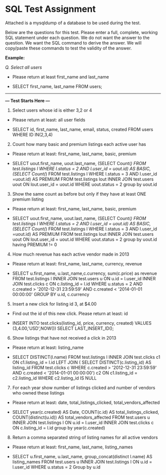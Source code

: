 # SQL Test Assignment

Attached is a mysqldump of a database to be used during the test.

Below are the questions for this test. Please enter a full, complete, working SQL statement under each question. We do not want the answer to the question. We want the SQL command to derive the answer. We will copy/paste these commands to test the validity of the answer.

**Example:**

_Q. Select all users_

- Please return at least first_name and last_name

- SELECT first_name, last_name FROM users;


------

**— Test Starts Here —**

1. Select users whose id is either 3,2 or 4
- Please return at least: all user fields

- SELECT id, first_name, last_name, email, status, created
FROM users
WHERE ID IN(2,3,4)

2. Count how many basic and premium listings each active user has
- Please return at least: first_name, last_name, basic, premium

- SELECT uout.first_name, uout.last_name, (SELECT Count(*) FROM
test.listings l
WHERE l.status = 2 AND l.user_id = uout.id) AS BASIC, 
(SELECT Count(*) FROM
test.listings l
WHERE l.status = 3 AND l.user_id =uout.id) AS PREMIUM 
FROM test.listings lout
INNER JOIN test.users uout
ON lout.user_id = uout.id 
WHERE uout.status = 2
group by uout.id


3. Show the same count as before but only if they have at least ONE premium listing
- Please return at least: first_name, last_name, basic, premium

- SELECT uout.first_name, uout.last_name, (SELECT Count(*) FROM
test.listings l
WHERE l.status = 2 AND l.user_id = uout.id) AS BASIC, 
(SELECT Count(*) FROM
test.listings l
WHERE l.status = 3 AND l.user_id =uout.id) AS PREMIUM 
FROM test.listings lout
INNER JOIN test.users uout
ON lout.user_id = uout.id 
WHERE uout.status = 2
group by uout.id
having PREMIUM != 0

4. How much revenue has each active vendor made in 2013
- Please return at least: first_name, last_name, currency, revenue

- SELECT u.first_name, u.last_name,c.currency, sum(c.price) as revenue FROM
test.listings l
INNER JOIN test.users u
ON u.id = l.user_id
INNER JOIN test.clicks c
ON c.listing_id = l.id
WHERE u.status = 2 AND c.created > '2012-12-31 23:59:59' AND c.created < '2014-01-01 00:00:00'
GROUP BY u.id, c.currency

5. Insert a new click for listing id 3, at $4.00
- Find out the id of this new click. Please return at least: id

- INSERT INTO test.clicks(listing_id, price, currency, created) VALUES (3,4.00,'USD',NOW())
SELECT LAST_INSERT_ID();

6. Show listings that have not received a click in 2013
- Please return at least: listing_name

- SELECT DISTINCT(l.name)
FROM test.listings l
INNER JOIN test.clicks c1
ON c1.listing_id = l.id
LEFT JOIN (
SELECT DISTINCT(c.listing_id) AS listing_id
FROM test.clicks c
WHERE c.created > '2012-12-31 23:59:59' AND c.created < '2014-01-01 00:00:00') c2
ON c1.listing_id = c2.listing_id
WHERE c2.listing_id IS NULL

7. For each year show number of listings clicked and number of vendors who owned these listings
- Please return at least: date, total_listings_clicked, total_vendors_affected

- SELECT year(c.created) AS Date, COUNT(c.id) AS total_listings_clicked, COUNT(distinct(u.id)) AS total_vendors_affected
FROM test.users u
INNER JOIN test.listings l
ON u.id = l.user_id
INNER JOIN test.clicks c
ON c.listing_id = l.id
group by year(c.created)

8. Return a comma separated string of listing names for all active vendors
- Please return at least: first_name, last_name, listing_names

- SELECT u.first_name, u.last_name, group_concat(distinct l.name) AS listing_names
FROM test.users u
INNER JOIN test.listings l
ON u.id = l.user_id
WHERE u.status = 2
Group by u.id
